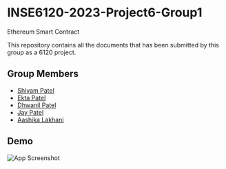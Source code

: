 # INSE6120-2023-Project6-Group1

Ethereum Smart Contract

This repository contains all the documents that has been submitted by this group as a 6120 project.




## Group Members

- [Shivam Patel](https://github.com/shivammusic)
- [Ekta Patel](https://github.com/ektapatel2526)
- [Dhwanil Patel](https://github.com/dhwanilpatel140)
- [Jay Patel](https://github.com/JayPatel199)
- [Aashika Lakhani](https://github.com/aashika16)

## Demo

![App Screenshot](https://im4.ezgif.com/tmp/ezgif-4-0b830793a2.gif)
